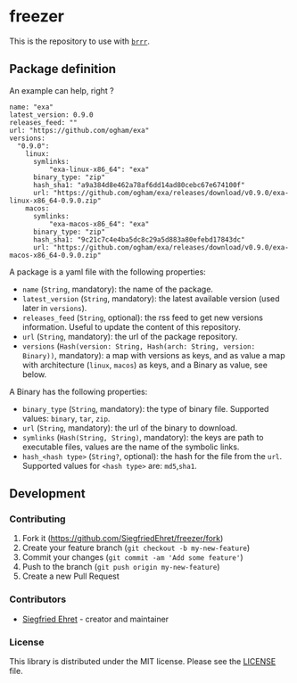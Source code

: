 # freezer

This is the repository to use with [`brrr`](https://github.com/SiegfriedEhret/brrr).

## Package definition

An example can help, right ?

```
name: "exa"
latest_version: 0.9.0
releases_feed: ""
url: "https://github.com/ogham/exa"
versions:
  "0.9.0":
    linux:
      symlinks:
          "exa-linux-x86_64": "exa"
      binary_type: "zip"
      hash_sha1: "a9a384d8e462a78af6dd14ad80cebc67e674100f"
      url: "https://github.com/ogham/exa/releases/download/v0.9.0/exa-linux-x86_64-0.9.0.zip"
    macos:
      symlinks:
          "exa-macos-x86_64": "exa"
      binary_type: "zip"
      hash_sha1: "9c21c7c4e4ba5dc8c29a5d883a80efebd17843dc"
      url: "https://github.com/ogham/exa/releases/download/v0.9.0/exa-macos-x86_64-0.9.0.zip"
```

A package is a yaml file with the following properties:

- `name` (`String`, mandatory): the name of the package.
- `latest_version` (`String`, mandatory): the latest available version (used later in `versions`).
- `releases_feed` (`String`, optional): the rss feed to get new versions information. Useful to update the content of this repository.
- `url` (`String`, mandatory): the url of the package repository.
- `versions` (`Hash(version: String, Hash(arch: String, version: Binary))`, mandatory): a map with versions as keys, and as value a map with architecture (`linux`, `macos`) as keys, and a Binary as value, see below.

A Binary has the following properties:

- `binary_type` (`String`, mandatory): the type of binary file. Supported values: `binary`, `tar`, `zip`.
- `url` (`String`, mandatory): the url of the binary to download.
- `symlinks` (`Hash(String, String)`, mandatory): the keys are path to executable files, values are the name of the symbolic links.
- `hash_<hash type>` (`String?`, optional): the hash for the file from the `url`. Supported values for `<hash type>` are: `md5`,`sha1`.

## Development

### Contributing

1. Fork it (<https://github.com/SiegfriedEhret/freezer/fork>)
2. Create your feature branch (`git checkout -b my-new-feature`)
3. Commit your changes (`git commit -am 'Add some feature'`)
4. Push to the branch (`git push origin my-new-feature`)
5. Create a new Pull Request

### Contributors

- [Siegfried Ehret](https://github.com/SiegfriedEhret) - creator and maintainer

### License

This library is distributed under the MIT license. Please see the [LICENSE](./LICENSE) file.